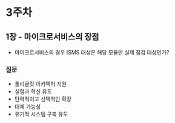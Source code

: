 # 3주차

## 1장 - 마이크로서비스의 장점

* 마이크로서비스의 경우 ISMS 대상은 해당 모듈만 실제 점검 대상인가?

### 질문

* 폴리글랏 아키텍처 지원
* 실험과 혁신 유도
* 탄력적이고 선택적인 확장
* 대체 가능성
* 유기적 시스템 구축 유도
